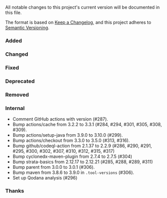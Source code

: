 All notable changes to this project's current version will be documented in this file.

The format is based on [Keep a Changelog](https://keepachangelog.com/en/1.0.0/), and this project adheres
to [Semantic Versioning](https://semver.org/spec/v2.0.0.html).

### Added

### Changed

### Fixed

### Deprecated

### Removed

### Internal

- Comment GitHub actions with version (#287).
- Bump actions/cache from 3.2.2 to 3.3.1 (#284, #294, #301, #305, #308, #309).
- Bump actions/setup-java from 3.9.0 to 3.10.0 (#299).
- Bump actions/checkout from 3.3.0 to 3.5.0 (#313, #316).
- Bump github/codeql-action from 2.1.37 to 2.2.9 (#286, #290, #291, #295, #300, #302, #307, #310,
  #312, #315, #317)
- Bump cyclonedx-maven-plugin from 2.7.4 to 2.7.5 (#304)
- Bump strata-basics from 2.12.17 to 2.12.21 (#285, #288, #289, #311)
- Bump parent from 3.0.0 to 3.0.1 (#306).
- Bump maven from 3.8.6 to 3.9.0 in `.tool-versions` (#306).
- Set up Qodana analysis (#296)

### Thanks
